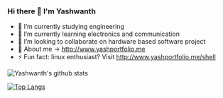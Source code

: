 ### Hi there 👋 I'm Yashwanth 


- 🔭 I’m currently studying engineering
- 🌱 I’m currently learning electronics and communication
- 👯 I’m looking to collaborate on hardware based software project 
- 💬 About me -> http://www.yashportfolio.me
- ⚡ Fun fact: linux enthusiast? Visit http://www.yashportfolio.me/shell

![Yashwanth's github stats](https://github-readme-stats.vercel.app/api?username=yash1th15)

[![Top Langs](https://github-readme-stats.vercel.app/api/top-langs/?username=yash1th15)](https://github.com/yash1th15/github-readme-stats)
